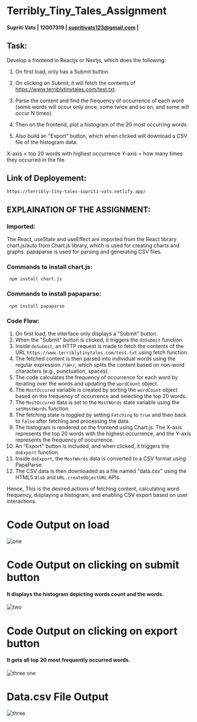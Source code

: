 # Terribly_Tiny_Tales_Assignment

#### Supriti Vats | 12007319 | supritivats123@gmail.com |

## Task:
Develop a frontend in Reactjs or Nextjs, which does the following:

1. On first load, only has a Submit button.

2. On clicking on Submit, it will fetch the contents of https://www.terriblytinytales.com/test.txt.

3. Parse the content and find the frequency of occurrence of each word (some words will occur only once, some twice and so on, and some will occur N times).

4. Then on the frontend, plot a histogram of the 20 most occurring words.

5. Also build an "Export" button, which when clicked will download a CSV file of the histogram data.

X-axis = top 20 words with highest occurrence Y-axis = how many times they occurred in the file

## Link of Deployement:
```
https://terribly-tiny-tales-supriti-vats.netlify.app/

```

## EXPLAINATION OF THE ASSIGNMENT:
### Imported: 
The React, useState and useEffect are imported from the React library
chart.js/auto from Chart.js library, which is used for creating charts and graphs.
papaparse is used for parsing and generating CSV files.

### Commands to install chart.js:
```
 npm install chart.js 
```

### Commands to install papaparse:
```
 npm install papaparse 
```
 
### Code Flow: 
1. On first load, the interface only displays a "Submit" button.
2. When the "Submit" button is clicked, it triggers the `doSubmit` function.
3. Inside `doSubmit`, an HTTP request is made to fetch the contents of the URL `https://www.terriblytinytales.com/test.txt` using fetch function.
4. The fetched content is then parsed into individual words using the regular expression `/\W+/`, which splits the content based on non-word characters (e.g., punctuation, spaces).
5. The code calculates the frequency of occurrence for each word by iterating over the words and updating the `wordCount` object.
6. The `MostOccured` variable is created by sorting the `wordCount` object based on the frequency of occurrence and selecting the top 20 words.
7. The `MostOccured` data is set to the `MostWords` state variable using the `setMostWords` function.
8. The fetching state is toggled by setting `Fetching` to `true` and then back to `false` after fetching and processing the data.
9. The histogram is rendered on the frontend using Chart.js. The X-axis represents the top 20 words with the highest occurrence, and the Y-axis represents the frequency of occurrence.
10. An "Export" button is included, and when clicked, it triggers the `doExport` function.
11. Inside `doExport`, the `MostWords` data is converted to a CSV format using PapaParse.
12. The CSV data is then downloaded as a file named "data.csv" using the HTML5 `Blob` and `URL.createObjectURL` APIs.

Hence, This is the desired actions of fetching content, calculating word frequency, displaying a histogram, and enabling CSV export based on user interactions.


# Code Output on load

![one](https://github.com/SupritiVats/Terribly_Tiny_Tales_Assignment/assets/97901522/77e9c597-fb50-4b5f-996e-3e5bef85f373)


# Code Output on clicking on submit button
#### It displays the histogram depicting words count and the words.

![two](https://github.com/SupritiVats/Terribly_Tiny_Tales_Assignment/assets/97901522/49657030-58e3-45fc-ad65-63235309e0e8)


# Code Output on clicking on export button  
#### It gets all top 20 most frequently occurred words.

![three one](https://github.com/SupritiVats/Terribly_Tiny_Tales_Assignment/assets/97901522/ba9035e0-c1ed-494d-918d-6764fde455f7)


# Data.csv File Output 

![three](https://github.com/SupritiVats/Terribly_Tiny_Tales_Assignment/assets/97901522/c14d8d3c-bf61-4245-bf1a-489031d11bb3)


